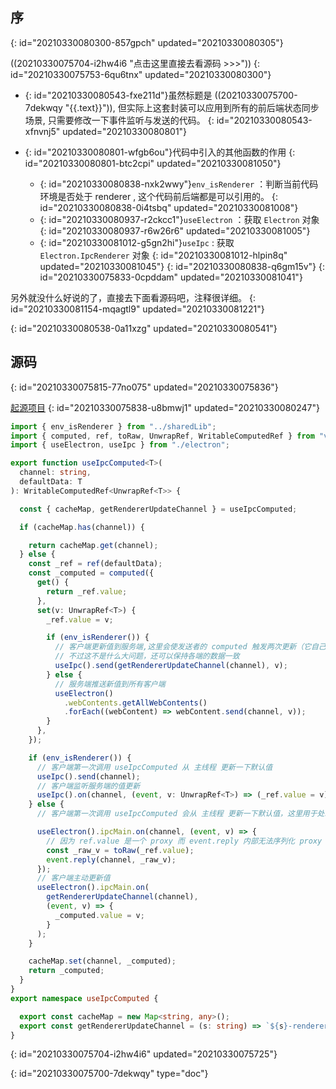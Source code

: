 ## 序
{: id="20210330080300-857gpch" updated="20210330080305"}

((20210330075704-i2hw4i6 "点击这里直接去看源码 >>>"))
{: id="20210330075753-6qu6tnx" updated="20210330080300"}

- {: id="20210330080543-fxe211d"}虽然标题是 ((20210330075700-7dekwqy "{{.text}}")), 但实际上这套封装可以应用到所有的前后端状态同步场景, 只需要修改一下事件监听与发送的代码。
  {: id="20210330080543-xfnvnj5" updated="20210330080801"}
- {: id="20210330080801-wfgb6ou"}代码中引入的其他函数的作用
  {: id="20210330080801-btc2cpi" updated="20210330081050"}

  - {: id="20210330080838-nxk2wwy"}`env_isRenderer` ：判断当前代码环境是否处于 renderer , 这个代码前后端都是可以引用的。
    {: id="20210330080838-0i4tsbq" updated="20210330081008"}
  - {: id="20210330080937-r2ckcc1"}`useElectron` ：获取 `Electron` 对象
    {: id="20210330080937-r6w26r6" updated="20210330081005"}
  - {: id="20210330081012-g5gn2hi"}`useIpc` : 获取 `Electron.IpcRenderer` 对象
    {: id="20210330081012-hlpin8q" updated="20210330081045"}
  {: id="20210330080838-q6gm15v"}
{: id="20210330075833-0cpddam" updated="20210330081041"}

另外就没什么好说的了，直接去下面看源码吧，注释很详细。
{: id="20210330081154-mqagtl9" updated="20210330081221"}

{: id="20210330080538-0a11xzg" updated="20210330080541"}

## 源码
{: id="20210330075815-77no075" updated="20210330075836"}

[起源项目](https://github.com/2234839/quote/blob/main/packages/app/src/shared/hook/icp_wrap.ts)
{: id="20210330075838-u8bmwj1" updated="20210330080247"}

```ts
import { env_isRenderer } from "../sharedLib";
import { computed, ref, toRaw, UnwrapRef, WritableComputedRef } from "vue";
import { useElectron, useIpc } from "./electron";

export function useIpcComputed<T>(
  channel: string,
  defaultData: T
): WritableComputedRef<UnwrapRef<T>> {

  const { cacheMap, getRendererUpdateChannel } = useIpcComputed;

  if (cacheMap.has(channel)) {

    return cacheMap.get(channel);
  } else {
    const _ref = ref(defaultData);
    const _computed = computed({
      get() {
        return _ref.value;
      },
      set(v: UnwrapRef<T>) {
        _ref.value = v;

        if (env_isRenderer()) {
          // 客户端更新值到服务端,这里会使发送者的 computed 触发两次更新（它自己 set 一次，这里一次），
          // 不过这不是什么大问题，还可以保持各端的数据一致
          useIpc().send(getRendererUpdateChannel(channel), v);
        } else {
          // 服务端推送新值到所有客户端
          useElectron()
            .webContents.getAllWebContents()
            .forEach((webContent) => webContent.send(channel, v));
        }
      },
    });

    if (env_isRenderer()) {
      // 客户端第一次调用 useIpcComputed 从 主线程 更新一下默认值
      useIpc().send(channel);
      // 客户端监听服务端的值更新
      useIpc().on(channel, (event, v: UnwrapRef<T>) => (_ref.value = v));
    } else {
      // 客户端第一次调用 useIpcComputed 会从 主线程 更新一下默认值，这里用于处理该事件

      useElectron().ipcMain.on(channel, (event, v) => {
        // 因为 ref.value 是一个 proxy 而 event.reply 内部无法序列化 proxy
        const _raw_v = toRaw(_ref.value);
        event.reply(channel, _raw_v);
      });
      // 客户端主动更新值
      useElectron().ipcMain.on(
        getRendererUpdateChannel(channel),
        (event, v) => {
          _computed.value = v;
        }
      );
    }

    cacheMap.set(channel, _computed);
    return _computed;
  }
}
export namespace useIpcComputed {

  export const cacheMap = new Map<string, any>();
  export const getRendererUpdateChannel = (s: string) => `${s}-renderer-update`;
}

```
{: id="20210330075704-i2hw4i6" updated="20210330075725"}


{: id="20210330075700-7dekwqy" type="doc"}
